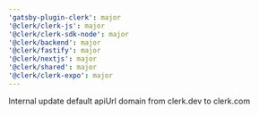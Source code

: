 ```yaml
---
'gatsby-plugin-clerk': major
'@clerk/clerk-js': major
'@clerk/clerk-sdk-node': major
'@clerk/backend': major
'@clerk/fastify': major
'@clerk/nextjs': major
'@clerk/shared': major
'@clerk/clerk-expo': major
---
```


Internal update default apiUrl domain from clerk.dev to clerk.com
